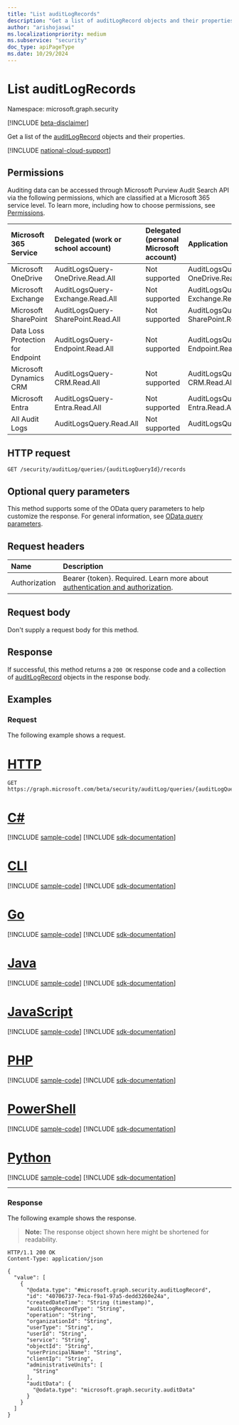```yaml
---
title: "List auditLogRecords"
description: "Get a list of auditLogRecord objects and their properties."
author: "arishojaswi"
ms.localizationpriority: medium
ms.subservice: "security"
doc_type: apiPageType
ms.date: 10/29/2024
---
```


# List auditLogRecords

Namespace: microsoft.graph.security

[!INCLUDE [beta-disclaimer](../../includes/beta-disclaimer.md)]

Get a list of the [auditLogRecord](../resources/security-auditlogrecord.md) objects and their properties.

[!INCLUDE [national-cloud-support](../../includes/global-only.md)]

## Permissions

Auditing data can be accessed through Microsoft Purview Audit Search API via the following permissions, which are classified at a Microsoft 365 service level. To learn more, including how to choose permissions, see [Permissions](/graph/permissions-reference).

<!-- {
  "blockType": "ignored"
}
-->

|Microsoft 365 Service|Delegated (work or school account)|Delegated (personal Microsoft account)|Application|
|:---|:---|:---|:---|
|Microsoft OneDrive|AuditLogsQuery-OneDrive.Read.All|Not supported|AuditLogsQuery-OneDrive.Read.All|
|Microsoft Exchange|AuditLogsQuery-Exchange.Read.All|Not supported|AuditLogsQuery-Exchange.Read.All|
|Microsoft SharePoint|AuditLogsQuery-SharePoint.Read.All|Not supported|AuditLogsQuery-SharePoint.Read.All|
|Data Loss Protection for Endpoint|AuditLogsQuery-Endpoint.Read.All|Not supported|AuditLogsQuery-Endpoint.Read.All|
|Microsoft Dynamics CRM|AuditLogsQuery-CRM.Read.All|Not supported|AuditLogsQuery-CRM.Read.All|
|Microsoft Entra|AuditLogsQuery-Entra.Read.All|Not supported|AuditLogsQuery-Entra.Read.All|
|All Audit Logs|AuditLogsQuery.Read.All|Not supported|AuditLogsQuery.Read.All|

## HTTP request

<!-- {
  "blockType": "ignored"
}
-->

```http
GET /security/auditLog/queries/{auditLogQueryId}/records
```

## Optional query parameters

This method supports some of the OData query parameters to help customize the response. For general information, see [OData query parameters](/graph/query-parameters).

## Request headers

| Name          | Description               |
| :------------ | :------------------------ |
| Authorization |Bearer {token}. Required. Learn more about [authentication and authorization](/graph/auth/auth-concepts).|

## Request body

Don't supply a request body for this method.

## Response

If successful, this method returns a `200 OK` response code and a collection of [auditLogRecord](../resources/security-auditlogrecord.md) objects in the response body.

## Examples

### Request

The following example shows a request.

# [HTTP](#tab/http)
<!-- {
  "blockType": "request",
  "name": "list_auditlogrecord"
}
-->

```msgraph-interactive
GET https://graph.microsoft.com/beta/security/auditLog/queries/{auditLogQueryId}/records
```

# [C#](#tab/csharp)
[!INCLUDE [sample-code](../includes/snippets/csharp/list-auditlogrecord-csharp-snippets.md)]
[!INCLUDE [sdk-documentation](../includes/snippets/snippets-sdk-documentation-link.md)]

# [CLI](#tab/cli)
[!INCLUDE [sample-code](../includes/snippets/cli/list-auditlogrecord-cli-snippets.md)]
[!INCLUDE [sdk-documentation](../includes/snippets/snippets-sdk-documentation-link.md)]

# [Go](#tab/go)
[!INCLUDE [sample-code](../includes/snippets/go/list-auditlogrecord-go-snippets.md)]
[!INCLUDE [sdk-documentation](../includes/snippets/snippets-sdk-documentation-link.md)]

# [Java](#tab/java)
[!INCLUDE [sample-code](../includes/snippets/java/list-auditlogrecord-java-snippets.md)]
[!INCLUDE [sdk-documentation](../includes/snippets/snippets-sdk-documentation-link.md)]

# [JavaScript](#tab/javascript)
[!INCLUDE [sample-code](../includes/snippets/javascript/list-auditlogrecord-javascript-snippets.md)]
[!INCLUDE [sdk-documentation](../includes/snippets/snippets-sdk-documentation-link.md)]

# [PHP](#tab/php)
[!INCLUDE [sample-code](../includes/snippets/php/list-auditlogrecord-php-snippets.md)]
[!INCLUDE [sdk-documentation](../includes/snippets/snippets-sdk-documentation-link.md)]

# [PowerShell](#tab/powershell)
[!INCLUDE [sample-code](../includes/snippets/powershell/list-auditlogrecord-powershell-snippets.md)]
[!INCLUDE [sdk-documentation](../includes/snippets/snippets-sdk-documentation-link.md)]

# [Python](#tab/python)
[!INCLUDE [sample-code](../includes/snippets/python/list-auditlogrecord-python-snippets.md)]
[!INCLUDE [sdk-documentation](../includes/snippets/snippets-sdk-documentation-link.md)]

---

### Response

The following example shows the response.

> **Note:** The response object shown here might be shortened for readability.

<!-- {
  "blockType": "response",
  "truncated": true,
  "@odata.type": "Collection(microsoft.graph.security.auditLogRecord)"
}
-->

```http
HTTP/1.1 200 OK
Content-Type: application/json

{
  "value": [
    {
      "@odata.type": "#microsoft.graph.security.auditLogRecord",
      "id": "40706737-7eca-f9a1-97a5-dedd3260e24a",
      "createdDateTime": "String (timestamp)",
      "auditLogRecordType": "String",
      "operation": "String",
      "organizationId": "String",
      "userType": "String",
      "userId": "String",
      "service": "String",
      "objectId": "String",
      "userPrincipalName": "String",
      "clientIp": "String",
      "administrativeUnits": [
        "String"
      ],
      "auditData": {
        "@odata.type": "microsoft.graph.security.auditData"
      }
    }
  ]
}
```
